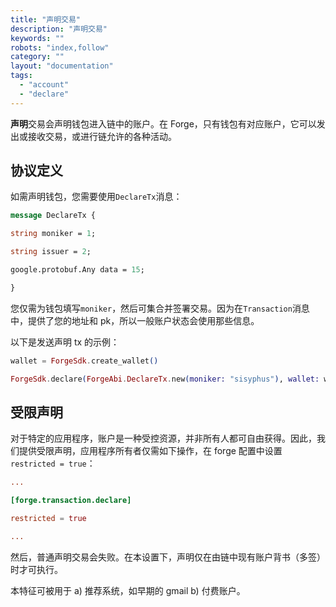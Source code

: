 ```yaml
---
title: "声明交易"
description: "声明交易"
keywords: ""
robots: "index,follow"
category: ""
layout: "documentation"
tags:
  - "account"
  - "declare"
---
```


**声明**交易会声明钱包进入链中的账户。在 Forge，只有钱包有对应账户，它可以发出或接收交易，或进行链允许的各种活动。

## 协议定义

如需声明钱包，您需要使用`DeclareTx`消息：

```proto
message DeclareTx {

string moniker = 1;

string issuer = 2;

google.protobuf.Any data = 15;

}
```

您仅需为钱包填写`moniker`，然后可集合并签署交易。因为在`Transaction`消息中，提供了您的地址和 pk，所以一般账户状态会使用那些信息。

以下是发送声明 tx 的示例：

```elixir
wallet = ForgeSdk.create_wallet()

ForgeSdk.declare(ForgeAbi.DeclareTx.new(moniker: "sisyphus"), wallet: wallet)
```

## 受限声明

对于特定的应用程序，账户是一种受控资源，并非所有人都可自由获得。因此，我们提供受限声明，应用程序所有者仅需如下操作，在 forge 配置中设置`restricted = true`：

```toml
...

[forge.transaction.declare]

restricted = true

...
```

然后，普通声明交易会失败。在本设置下，声明仅在由链中现有账户背书（多签）时才可执行。

本特征可被用于 a) 推荐系统，如早期的 gmail b) 付费账户。
